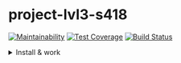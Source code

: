 # project-lvl3-s418

[![Maintainability](https://api.codeclimate.com/v1/badges/31ac59a068e16acb599f/maintainability)](https://codeclimate.com/github/Nastya-1000/project-lvl3-s418/maintainability)
[![Test Coverage](https://api.codeclimate.com/v1/badges/31ac59a068e16acb599f/test_coverage)](https://codeclimate.com/github/Nastya-1000/project-lvl3-s418/test_coverage)
[![Build Status](https://travis-ci.org/Nastya-1000/project-lvl3-s418.svg?branch=master)](https://travis-ci.org/Nastya-1000/project-lvl3-s418)

<details>
<summary>Install & work</summary>
<a href="https://asciinema.org/a/s7cru5Ni20or16cyicHj45CSL" target="_blank"><img src="https://asciinema.org/a/s7cru5Ni20or16cyicHj45CSL.svg" /></a>
</details>
